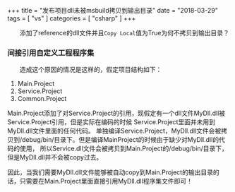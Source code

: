 +++
title = "发布项目dll未被msbuild拷贝到输出目录"
date = "2018-03-29"
tags = [ "vs" ]
categories = [ "csharp" ]
+++

　　添加了reference的dll文件并且`Copy Local`值为True为何不拷贝到输出目录？  
<!--more-->
### 间接引用自定义工程程序集

　　造成这个原因的情况是这样的，假定项目结构如下：
 1. Main.Project
 2. Service.Project
 3. Common.Project
 
Main.Project添加了对Service.Project的引用，现假定有一个dll文件MyDll.dll被Service.Project引用，但是实际在编码的时候
Service.Project里面并未用到MyDll.dll文件里面的任何代码。
单独编译Service.Project，MyDll.dll文件会被拷贝到/debug/bin/目录下。但是编译MainProject的时候由于缺少对MyDll.dll的代码的使用，
所以Service.dll文件会被拷贝到Main.Project的/debug/bin/目录下，但是MyDll.dll并不会被copy过去。

因此，当我们需要MyDll.dll文件能够被自动copy到Main.Project的输出目录的话，只需要在Main.Project里面直接引用MyDll.dll程序集文件即可！
